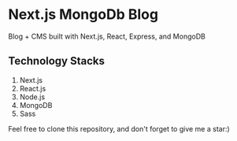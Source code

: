 # Next.js MongoDb Blog
Blog + CMS built with Next.js, React, Express, and MongoDB

## Technology Stacks
1. Next.js
2. React.js
3. Node.js
4. MongoDB
5. Sass

Feel free to clone this repository, and don't forget to give me a star:)
